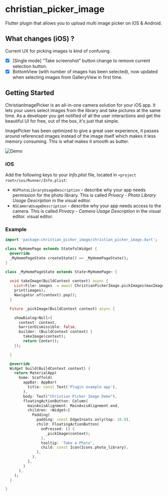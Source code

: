 # christian_picker_image

Flutter plugin that allows you to upload multi image picker on iOS & Android.

## What changes (iOS) ?

Current UX for picking images is kind of confusing.

 - [x] [Single mode] "Take screenshot" button change to remove current selection button.
 - [x] BottomView (with number of images has been selected), now updated when selecting images from GalleryView in first time.

## Getting Started

ChristianImagePicker is an all-in-one camera solution for your iOS app. It lets your users select images from the library and take pictures at the same time. As a developer you get notified of all the user interactions and get the beautiful UI for free, out of the box, it's just that simple.

ImagePicker has been optimized to give a great user experience, it passes around referenced images instead of the image itself which makes it less memory consuming. This is what makes it smooth as butter.

![Demo](https://github.com/hyperoslo/ImagePicker/raw/master/Resources/ImagePickerPresentation.png)

### iOS

Add the following keys to your _Info.plist_ file, located in `<project root>/ios/Runner/Info.plist`:

* `NSPhotoLibraryUsageDescription` - describe why your app needs permission for the photo library. This is called _Privacy - Photo Library Usage Description_ in the visual editor.
* `NSCameraUsageDescription` - describe why your app needs access to the camera. This is called _Privacy - Camera Usage Description_ in the visual editor. visual editor.

### Example

``` dart
import 'package:christian_picker_image/christian_picker_image.dart';

class MyHomePage extends StatefulWidget {
  @override
  _MyHomePageState createState() => _MyHomePageState();
}

class _MyHomePageState extends State<MyHomePage> {
  
  void takeImage(BuildContext context) async {
    List<File> images  = await ChristianPickerImage.pickImages(maxImages: 5);
    print(images);
    Navigator.of(context).pop();
  }

  Future _pickImage(BuildContext context) async {

    showDialog<Null>(
      context: context,
      barrierDismissible: false,
      builder: (BuildContext context) {
        takeImage(context);
        return Center();
    });

  }

  @override
  Widget build(BuildContext context) {
    return MaterialApp(
      home: Scaffold(
        appBar: AppBar(
          title: const Text('Plugin example app'),
        ),
        body: Text("Christian Picker Image Demo"),
        floatingActionButton: Column(
          mainAxisAlignment: MainAxisAlignment.end,
          children: <Widget>[
            Padding(
              padding: const EdgeInsets.only(top: 16.0),
              child: FloatingActionButton(
                onPressed: () {
                  _pickImage(context);
                },
                tooltip: 'Take a Photo',
                child: const Icon(Icons.photo_library),
              ),
            ),
          ],
        )
      ),
    );
  }

}
```